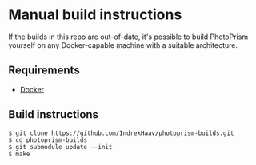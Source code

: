 # Manual build instructions

If the builds in this repo are out-of-date, it's possible to build PhotoPrism yourself on any Docker-capable machine with a suitable architecture.

## Requirements

 - [Docker](https://docs.docker.com/engine/install/)

## Build instructions

```shell
$ git clone https://github.com/IndrekHaav/photoprism-builds.git
$ cd photoprism-builds
$ git submodule update --init
$ make
```
